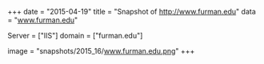 
+++
date = "2015-04-19"
title = "Snapshot of http://www.furman.edu"
data = "www.furman.edu"

Server = ["IIS"]
domain = ["furman.edu"]

  image = "snapshots/2015_16/www.furman.edu.png"
+++
#
